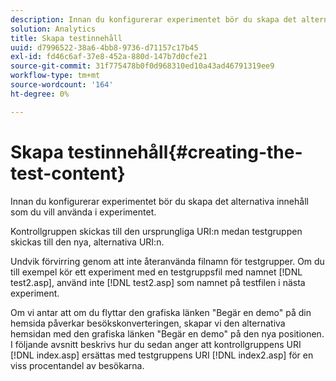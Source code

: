 ```yaml
---
description: Innan du konfigurerar experimentet bör du skapa det alternativa innehåll som du vill använda i experimentet.
solution: Analytics
title: Skapa testinnehåll
uuid: d7996522-38a6-4bb8-9736-d71157c17b45
exl-id: fd46c6af-37e8-452a-880d-147b7d0cfe21
source-git-commit: 31f775478b0f0d968310ed10a43ad46791319ee9
workflow-type: tm+mt
source-wordcount: '164'
ht-degree: 0%

---
```


# Skapa testinnehåll{#creating-the-test-content}

Innan du konfigurerar experimentet bör du skapa det alternativa innehåll som du vill använda i experimentet.

Kontrollgruppen skickas till den ursprungliga URI:n medan testgruppen skickas till den nya, alternativa URI:n.

Undvik förvirring genom att inte återanvända filnamn för testgrupper. Om du till exempel kör ett experiment med en testgruppsfil med namnet [!DNL test2.asp], använd inte [!DNL test2.asp] som namnet på testfilen i nästa experiment.

Om vi antar att om du flyttar den grafiska länken &quot;Begär en demo&quot; på din hemsida påverkar besökskonverteringen, skapar vi den alternativa hemsidan med den grafiska länken &quot;Begär en demo&quot; på den nya positionen. I följande avsnitt beskrivs hur du sedan anger att kontrollgruppens URI [!DNL index.asp] ersättas med testgruppens URI [!DNL index2.asp] för en viss procentandel av besökarna.
